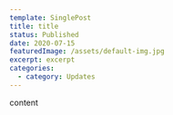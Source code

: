 ```yaml
---
template: SinglePost
title: title
status: Published
date: 2020-07-15
featuredImage: /assets/default-img.jpg
excerpt: excerpt
categories:
  - category: Updates
---
```

content
